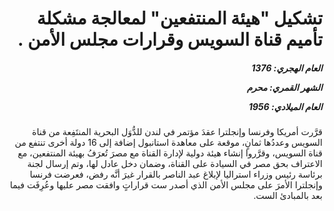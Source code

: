 <h1 dir="rtl">تشكيل "هيئة المنتفعين" لمعالجة مشكلة تأميم قناة السويس وقرارات مجلس الأمن .</h1>

<h5 dir="rtl">العام الهجري:  1376

الشهر القمري: محرم

العام الميلادي: 1956</h5>

<p dir="rtl">قرَّرت أمريكا وفرنسا وإنجلترا عقدَ مؤتمر في لندن للدُّوَل البحرية المنتَفِعة من قناة السويس وعددُها ثمانٍ، موقعة على معاهدة استانبول إضافة إلى 16 دولة أخرى تنتفع من قناة السويس، وقرَّروا إنشاء هيئة دولية لإدارة القناة مع مصرَ تُعرَفُ بهيئة المنتفعين، مع الاعتراف بحق مصر في السيادة على القناة، وضمان دخل عادل لها، وتم إرسال لجنة برئاسة رئيس وزراء استراليا لإبلاغ عبد الناصر بالقرار غيرَ أنَّه رفض، فعرضت فرنسا وإنجلترا الأمرَ على مجلس الأمن الذي أصدر ست قراراتٍ وافقت مصر عليها وعُرِفَت فيما بعد بالمبادئ الست.</p></br>
